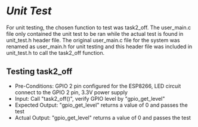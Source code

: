 # _Unit Test_

For unit testing, the chosen function to test was task2_off. The user_main.c file only contained the unit test to be ran while the actual test is found in unit_test.h header file. The original user_main.c file for the system was renamed as user_main.h for unit testing and this header file was included in unit_test.h to call the task2_off function.

## Testing task2_off
* Pre-Conditions: GPIO 2 pin configured for the ESP8266, LED circuit connect to the GPIO 2 pin, 3.3V power supply
* Input: Call "task2_off()", verify GPIO level by "gpio_get_level"
* Expected Output: "gpio_get_level" returns a value of 0 and passes the test
* Actual Output: "gpio_get_level" returns a value of 0 and passes the test
